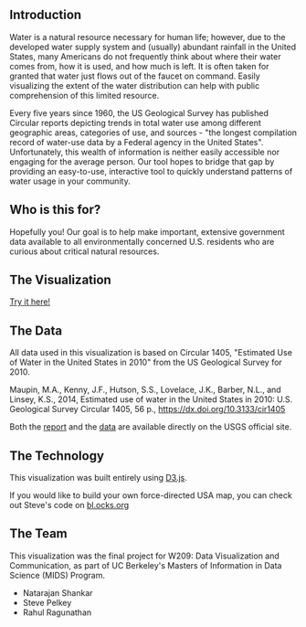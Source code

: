 ## Introduction

Water is a natural resource necessary for human life; however, due to the developed water supply system and (usually) abundant rainfall in the United States, many Americans do not frequently think about where their water comes from, how it is used, and how much is left. It is often taken for granted that water just flows out of the faucet on command. Easily visualizing the extent of the water distribution can help with public comprehension of this limited resource. 

Every five years since 1960, the US Geological Survey has published Circular reports depicting trends in total water use among different geographic areas, categories of use, and sources - "the longest compilation record of water-use data by a Federal agency in the United States". Unfortunately, this wealth of information is neither easily accessible nor engaging for the average person. Our tool hopes to bridge that gap by providing an easy-to-use, interactive tool to quickly understand patterns of water usage in your community.

## Who is this for?

Hopefully you! Our goal is to help make important, extensive government data available to all environmentally concerned U.S. residents who are curious about critical natural resources. 

## The Visualization

[Try it here!](visualization.html)

## The Data 

All data used in this visualization is based on Circular 1405, "Estimated Use of Water in the United States in 2010" from the US Geological Survey for 2010. 

Maupin, M.A., Kenny, J.F., Hutson, S.S., Lovelace, J.K., Barber, N.L., and Linsey, K.S., 2014, Estimated use of water in the United States in 2010: U.S. Geological Survey Circular 1405, 56 p., https://dx.doi.org/10.3133/cir1405

Both the [report](https://pubs.usgs.gov/circ/1405/) and the [data](https://water.usgs.gov/watuse/data/2010/) are available directly on the USGS  official site.

## The Technology

This visualization was built entirely using [D3.js](https://d3js.org/). 

If you would like to build your own force-directed USA map, you can check out Steve's code on [bl.ocks.org](https://bl.ocks.org/spelkey1/d4ff4bf80aaabc9b440a0ffc234741ec) 

## The Team

This visualization was the final project for W209: Data Visualization and Communication, as part of UC Berkeley's Masters of Information in Data Science (MIDS) Program.

* Natarajan Shankar
* Steve Pelkey
* Rahul Ragunathan
